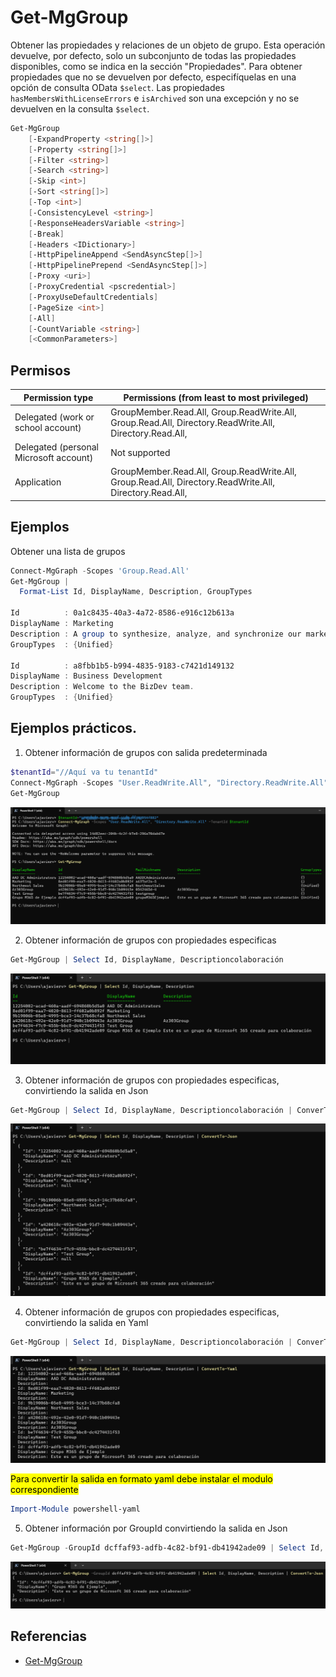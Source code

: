 # Get-MgGroup

Obtener las propiedades y relaciones de un objeto de grupo. Esta operación devuelve, por defecto, solo un subconjunto de todas las propiedades disponibles, como se indica en la sección "Propiedades". Para obtener propiedades que no se devuelven por defecto, especifíquelas en una opción de consulta OData `$select`. Las propiedades `hasMembersWithLicenseErrors` e `isArchived` son una excepción y no se devuelven en la consulta `$select`.

```powershell
Get-MgGroup
    [-ExpandProperty <string[]>]
    [-Property <string[]>]
    [-Filter <string>]
    [-Search <string>]
    [-Skip <int>]
    [-Sort <string[]>]
    [-Top <int>]
    [-ConsistencyLevel <string>]
    [-ResponseHeadersVariable <string>]
    [-Break]
    [-Headers <IDictionary>]
    [-HttpPipelineAppend <SendAsyncStep[]>]
    [-HttpPipelinePrepend <SendAsyncStep[]>]
    [-Proxy <uri>]
    [-ProxyCredential <pscredential>]
    [-ProxyUseDefaultCredentials]
    [-PageSize <int>]
    [-All]
    [-CountVariable <string>]
    [<CommonParameters>]
```

## Permisos
|Permission type|Permissions (from least to most privileged)|
|---|---|
|Delegated (work or school account)	|GroupMember.Read.All, Group.ReadWrite.All, Group.Read.All, Directory.ReadWrite.All, Directory.Read.All,|
|Delegated (personal Microsoft account)	|Not supported|
|Application|GroupMember.Read.All, Group.ReadWrite.All, Group.Read.All, Directory.ReadWrite.All, Directory.Read.All,|

## Ejemplos

Obtener una lista de grupos
```powershell
Connect-MgGraph -Scopes 'Group.Read.All'
Get-MgGroup |
  Format-List Id, DisplayName, Description, GroupTypes

Id          : 0a1c8435-40a3-4a72-8586-e916c12b613a
DisplayName : Marketing
Description : A group to synthesize, analyze, and synchronize our marketing efforts.
GroupTypes  : {Unified}

Id          : a8fbb1b5-b994-4835-9183-c7421d149132
DisplayName : Business Development
Description : Welcome to the BizDev team.
GroupTypes  : {Unified}
```

## Ejemplos prácticos.

1. Obtener información de grupos con salida predeterminada

```powershell
$tenantId="//Aquí va tu tenantId"
Connect-MgGraph -Scopes "User.ReadWrite.All", "Directory.ReadWrite.All" -TenantId $tenantId
Get-MgGroup
```
![alt text](image-17.png)

2. Obtener información de grupos con propiedades especificas
```powershell
Get-MgGroup | Select Id, DisplayName, Descriptioncolaboración
```
![alt text](image-18.png)

3. Obtener información de grupos con propiedades especificas, convirtiendo la salida en Json
```powershell
Get-MgGroup | Select Id, DisplayName, Descriptioncolaboración | ConverTo-Json
```

![alt text](image-19.png)


4. Obtener información de grupos con propiedades especificas, convirtiendo la salida en Yaml
```powershell
Get-MgGroup | Select Id, DisplayName, Descriptioncolaboración | ConverTo-Yaml
```

![alt text](image-20.png)

<mark style="background-color: yellow;">Para convertir la salida en formato yaml debe instalar el modulo correspondiente</mark>
```powershell
Import-Module powershell-yaml
```

5. Obtener información por GroupId convirtiendo la salida en Json
```powershell
Get-MgGroup -GroupId dcffaf93-adfb-4c82-bf91-db41942ade09 | Select Id, DisplayName, Description | ConvertTo-Json
```

![alt text](image-21.png)

## Referencias
- [Get-MgGroup](https://learn.microsoft.com/en-us/powershell/module/microsoft.graph.groups/get-mggroup?view=graph-powershell-1.0)